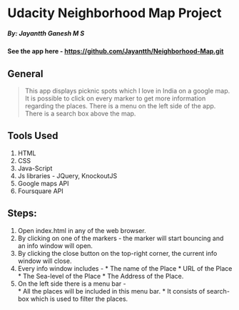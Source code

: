 ﻿# Udacity Neighborhood Map Project
##### By: Jayantth Ganesh M S
####  See the app here - https://github.com/Jayantth/Neighborhood-Map.git
## General
>This app displays picknic spots which I love in India on a google map.
>It is possible to click on every marker to get more information regarding the places.
>There is a menu on the left side of the app.
>There is a search box above the map.

## Tools Used

1. HTML
2. CSS
3. Java-Script
4. Js libraries - JQuery, KnockoutJS 
5. Google maps API
6. Foursquare API


## Steps:

1. Open index.html in any of the web browser.
2. By clicking on one of the markers - the marker will start bouncing and an info window will open. 
3. By clicking the close button on the top-right corner, the current info window will close.
4. Every info window includes - 
		* The name of the Place
		* URL of the Place
		* The Sea-level of the Place
		* The Address of the Place.
5. On the left side there is a menu bar -  
		* All the places will be included in this menu bar.
		* It consists of search-box which is used to filter the places.
